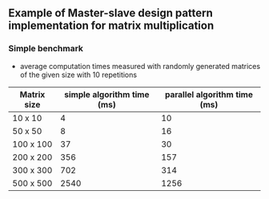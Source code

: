 ## Example of Master-slave design pattern implementation for matrix multiplication

### Simple benchmark
- average computation times measured with randomly generated matrices of the given size with 10 repetitions

| Matrix size | simple algorithm time (ms) | parallel algorithm time (ms) |
| ----------- | -------------------------- | ---------------------------- |
| 10 x 10     | 4                          | 10                           |
| 50 x 50     | 8                          | 16                           |
| 100 x 100   | 37                         | 30                           |
| 200 x 200   | 356                        | 157                          |
| 300 x 300   | 702                        | 314                          |
| 500 x 500   | 2540                       | 1256                         |
